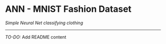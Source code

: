 # ANN - MNIST Fashion Dataset
_Simple Neural Net classifying clothing_

---

_TO-DO:_ Add README content